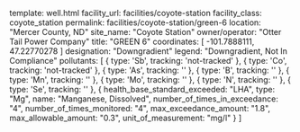 template: well.html
facility_url: facilities/coyote-station
facility_class: coyote_station
permalink: facilities/coyote-station/green-6
location: "Mercer County, ND"
site_name: "Coyote Station"
owner/operator: "Otter Tail Power Company"
title: "GREEN 6"
coordinates: [
  -101.7888111,
  47.22770278
]
designation: "Downgradient"
legend: "Downgradient, Not In Compliance"
pollutants: [
  {
    type: 'Sb',
    tracking: 'not-tracked'
  },
  {
    type: 'Co',
    tracking: 'not-tracked'
  },
  {
    type: 'As',
    tracking: ''
  },
  {
    type: 'B',
    tracking: ''
  },
  {
    type: 'Mn',
    tracking: ''
  },
  {
    type: 'Mo',
    tracking: ''
  },
  {
    type: 'N',
    tracking: ''
  },
  {
    type: 'Se',
    tracking: ''
  },
  {
  health_base_standard_exceeded: "LHA",
  type: "Mg",
  name: "Manganese, Dissolved",
  number_of_times_in_exceedance: "4",
  number_of_times_monitored: "4",
  max_exceedance_amount: "1.8",
  max_allowable_amount: "0.3",
  unit_of_measurement: "mg/l"
  }
]

